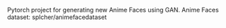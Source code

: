 Pytorch project for generating new Anime Faces using GAN.
Anime Faces dataset: splcher/animefacedataset
